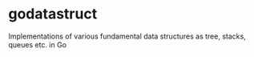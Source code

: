 godatastruct
============

Implementations of various fundamental data structures as tree, stacks, queues etc. in Go